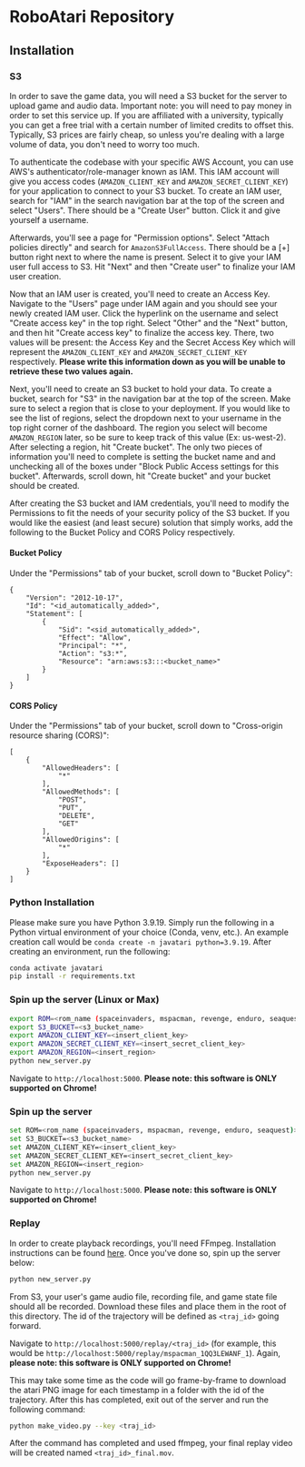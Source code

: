 # RoboAtari Repository

## Installation

### S3
In order to save the game data, you will need a S3 bucket for the server to upload game and audio data. Important note: you will need to pay money in order to set this service up. If you are affiliated with a university, typically you can get a free trial with a certain number of limited credits to offset this. Typically, S3 prices are fairly cheap, so unless you're dealing with a large volume of data, you don't need to worry too much.

To authenticate the codebase with your specific AWS Account, you can use AWS's authenticator/role-manager known as IAM. This IAM account will give you access codes (`AMAZON_CLIENT_KEY` and `AMAZON_SECRET_CLIENT_KEY`) for your application to connect to your S3 bucket. To create an IAM user, search for "IAM" in the search navigation bar at the top of the screen and select "Users". There should be a "Create User" button. Click it and give yourself a username.

Afterwards, you'll see a page for "Permission options". Select "Attach policies directly" and search for `AmazonS3FullAccess`. There should be a [+] button right next to where the name is present. Select it to give your IAM user full access to S3. Hit "Next" and then "Create user" to finalize your IAM user creation.

Now that an IAM user is created, you'll need to create an Access Key. Navigate to the "Users" page under IAM again and you should see your newly created IAM user. Click the hyperlink on the username and select "Create access key" in the top right. Select "Other" and the "Next" button, and then hit "Create access key" to finalize the access key. There, two values will be present: the Access Key and the Secret Access Key which will represent the `AMAZON_CLIENT_KEY` and `AMAZON_SECRET_CLIENT_KEY` respectively. **Please write this information down as you will be unable to retrieve these two values again.**

Next, you'll need to create an S3 bucket to hold your data. To create a bucket, search for "S3" in the navigation bar at the top of the screen. Make sure to select a region that is close to your deployment. If you would like to see the list of regions, select the dropdown next to your username in the top right corner of the dashboard. The region you select will become `AMAZON_REGION` later, so be sure to keep track of this value (Ex: us-west-2). After selecting a region, hit "Create bucket". The only two pieces of information you'll need to complete is setting the bucket name and and unchecking all of the boxes under "Block Public Access settings for this bucket". Afterwards, scroll down, hit "Create bucket" and your bucket should be created.

After creating the S3 bucket and IAM credentials, you'll need to modify the Permissions to fit the needs of your security policy of the S3 bucket. If you would like the easiest (and least secure) solution that simply works, add the following to the Bucket Policy and CORS Policy respectively.

#### Bucket Policy
Under the "Permissions" tab of your bucket, scroll down to "Bucket Policy":
```
{
    "Version": "2012-10-17",
    "Id": "<id_automatically_added>",
    "Statement": [
        {
            "Sid": "<sid_automatically_added>",
            "Effect": "Allow",
            "Principal": "*",
            "Action": "s3:*",
            "Resource": "arn:aws:s3:::<bucket_name>"
        }
    ]
}
```
#### CORS Policy
Under the "Permissions" tab of your bucket, scroll down to "Cross-origin resource sharing (CORS)":
```
[
    {
        "AllowedHeaders": [
            "*"
        ],
        "AllowedMethods": [
            "POST",
            "PUT",
            "DELETE",
            "GET"
        ],
        "AllowedOrigins": [
            "*"
        ],
        "ExposeHeaders": []
    }
]
```

### Python Installation

Please make sure you have Python 3.9.19. Simply run the following in a Python virtual environment of your choice (Conda, venv, etc.). An example creation call would be `conda create -n javatari python=3.9.19`. After creating an environment, run the following:

```bash
conda activate javatari
pip install -r requirements.txt
```

### Spin up the server (Linux or Max)

```bash
export ROM=<rom_name (spaceinvaders, mspacman, revenge, enduro, seaquest)>
export S3_BUCKET=<s3_bucket_name>
export AMAZON_CLIENT_KEY=<insert_client_key>
export AMAZON_SECRET_CLIENT_KEY=<insert_secret_client_key>
export AMAZON_REGION=<insert_region>
python new_server.py
```
Navigate to `http://localhost:5000`. **Please note: this software is ONLY supported on Chrome!**

### Spin up the server

```bash
set ROM=<rom_name (spaceinvaders, mspacman, revenge, enduro, seaquest)>
set S3_BUCKET=<s3_bucket_name>
set AMAZON_CLIENT_KEY=<insert_client_key>
set AMAZON_SECRET_CLIENT_KEY=<insert_secret_client_key>
set AMAZON_REGION=<insert_region>
python new_server.py
```
Navigate to `http://localhost:5000`. **Please note: this software is ONLY supported on Chrome!**

### Replay
In order to create playback recordings, you'll need FFmpeg. Installation instructions can be found [here](https://ffmpeg.org/download.html). Once you've done so, spin up the server below:
```bash
python new_server.py
```
From S3, your user's game audio file, recording file, and game state file should all be recorded. Download these files and place them in the root of this directory. The id of the trajectory will be defined as `<traj_id>` going forward.

Navigate to `http://localhost:5000/replay/<traj_id>` (for example, this would be `http://localhost:5000/replay/mspacman_1QQ3LEWANF_1`). Again, **please note: this software is ONLY supported on Chrome!**

This may take some time as the code will go frame-by-frame to download the atari PNG image for each timestamp in a folder with the id of the trajectory. After this has completed, exit out of the server and run the following command:
```bash
python make_video.py --key <traj_id>
```

After the command has completed and used ffmpeg, your final replay video will be created named `<traj_id>_final.mov`.